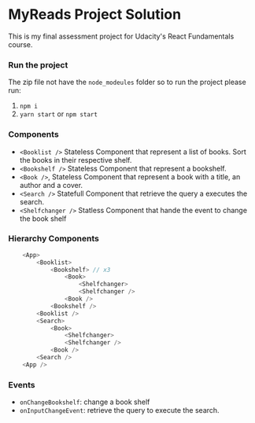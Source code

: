 # MyReads Project Solution

This is my final assessment project for Udacity's React Fundamentals course.

### Run the project

The zip file not have the `node_modeules` folder so to run the project please run:

1. `npm i`
2. `yarn start` or `npm start`

### Components

- `<Booklist />` Stateless Component that represent a list of books. Sort the books in their respective shelf.
- `<Bookshelf />` Stateless Component that represent a bookshelf.
- `<Book />`, Stateless Component that represent a book with a title, an author and a cover.
- `<Search />` Statefull Component that retrieve the query a executes the search.
- `<Shelfchanger />` Statless Component that hande the event to change the book shelf

### Hierarchy Components
```js
    <App>
        <Booklist>
            <Bookshelf> // x3
                <Book>
                    <Shelfchanger>
                    <Shelfchanger />
                <Book />
            <Bookshelf />
        <Booklist />
        <Search>
            <Book>
                <Shelfchanger>
                <Shelfchanger />
            <Book />
        <Search />
    <App />
```

### Events
- `onChangeBookshelf`: change a book shelf
- `onInputChangeEvent`: retrieve the query to execute the search.